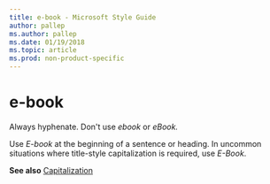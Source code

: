 ```yaml
---
title: e-book - Microsoft Style Guide
author: pallep
ms.author: pallep
ms.date: 01/19/2018
ms.topic: article
ms.prod: non-product-specific
---
```


# e-book

Always hyphenate. Don't use *ebook* or *eBook.*

Use *E-book* at the beginning of a sentence or heading. In uncommon situations where title-style capitalization is required, use *E-Book*.

**See also** [Capitalization](~/capitalization.md)
